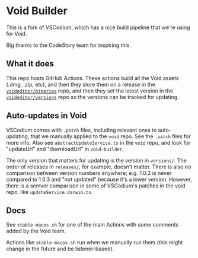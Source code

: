 # Void Builder

This is a fork of VSCodium, which has a nice build pipeline that we're using for Void.

Big thanks to the CodeStory team for inspiring this.

## What it does

This repo hosts GitHub Actions. These actions build all the Void assets (.dmg, .zip, etc), and then they store them on a release in the [`voideditor/binaries`](https://github.com/voideditor/binaries/releases) repo, and then they set the latest version in the [`voideditor/versions`](https://github.com/voideditor/versions) repo so the versions can be tracked for updating.

## Auto-updates in Void

VSCodium comes with `.patch` files, including relevant ones to auto-updating, that we manually applied to the `void` repo. See the `.patch` files for more info. 
Also see `abstractUpdateService.ts` in the `void` repo, and look for "updateUrl" and "downloadUrl" in `void-builder`.

The only version that matters for updating is the version in `versions/`. The order of releases in `releases/`, for example, doesn't matter. There is also no comparison between version numbers anywhere; e.g. 1.0.2 is never compared to 1.0.3 and "not updated" because it's a lower version. However, there is a semver comparison in some of VSCodium's patches in the void repo, like `updateService.darwin.ts`.

## Docs

See `stable-macos.sh` for one of the main Actions with some comments added by the Void team.

Actions like `stable-macos.sh` run when we manually run them (this might change in the future and be listener-based).

